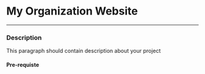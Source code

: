 # My Organization Website
---

### Description
This paragraph should contain description about your project

#### Pre-requiste